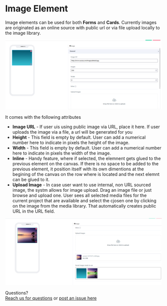 # Image Element

Image elements can be used for both **Forms** and **Cards**. Currently images are originated as an online source with public url or via file upload locally to the image library.  

![image1](../../../../images/cards/elements/image-element/image-element1.png)

It comes with the following attributes


- **Image URL** - If user uis using public image via URL, place it here. If user uploads the image via a file, a url will be generated for you  
- **Height** - This field is empty by default. User can add a numerical number here to indicate in pixels the height of the image.
- **Width** -  This field is empty by default. User can add a numerical number here to indicate in pixels the width of the image.
- **Inline** - Handy feature, where if selected, the elemnent gets glued to the previous element on the canvas. If there is no space to be added to the previous element, it position itself with its own dimentions at the begining of the canvas on the row where is located and the next elemnt can be glued to it. 
- **Upload Image** - In case user want to use internal, non URL sourced image, the systm allows for image upload. Drag an image file or just browse and upload one. User sees all selected media files for the current project that are available and select the cjosen one by clicking on the image from the media library. That automatically creates public URL in the URL field. 

![image2](../../../../images/cards/elements/image-element/image-element-2.png)

Questions? <br>  <a href="https://www.acenji.com/contact" target="_blank" rel="noopener">Reach us for questions</a>   or <a href="https://github.com/acenji/acenji-help/issues" target="_blank" rel="noopener">post an issue here</a> 











